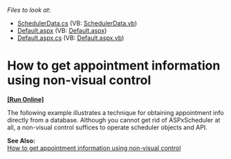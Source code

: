 <!-- default file list -->
*Files to look at*:

* [SchedulerData.cs](./CS/WebSite/App_Code/SchedulerData.cs) (VB: [SchedulerData.vb](./VB/WebSite/App_Code/SchedulerData.vb))
* [Default.aspx](./CS/WebSite/Default.aspx) (VB: [Default.aspx](./VB/WebSite/Default.aspx))
* [Default.aspx.cs](./CS/WebSite/Default.aspx.cs) (VB: [Default.aspx.vb](./VB/WebSite/Default.aspx.vb))
<!-- default file list end -->
# How to get appointment information using non-visual control
<!-- run online -->
**[[Run Online]](https://codecentral.devexpress.com/e608/)**
<!-- run online end -->


<p>The following example illustrates a technique for obtaining appointment info directly from a database. Although you cannot get rid of ASPxScheduler at all, a non-visual control suffices to operate scheduler objects and API. </p><p><strong>See Also:</strong><br />
<a href="https://www.devexpress.com/Support/Center/p/K18093">How to get appointment information using non-visual control</a></p>

<br/>


